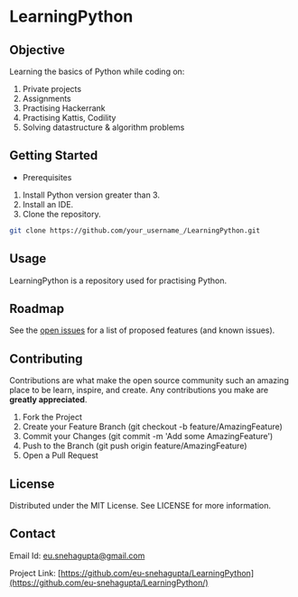 # LearningPython

## Objective
Learning the basics of Python while coding on:
1. Private projects
2. Assignments
3. Practising Hackerrank
4. Practising Kattis, Codility
5. Solving datastructure & algorithm problems

## Getting Started
+ Prerequisites
1. Install Python version greater than 3.
2. Install an IDE.
3. Clone the repository.

```bash
git clone https://github.com/your_username_/LearningPython.git
```

## Usage
LearningPython is a repository used for practising Python.

## Roadmap
See the [open issues](https://github.com/eu-snehagupta/LearningPython/issues) for a list of proposed features (and known issues).

## Contributing
Contributions are what make the open source community such an amazing place to be learn, inspire, and create. Any contributions you make are **greatly appreciated**.
1. Fork the Project
2. Create your Feature Branch (git checkout -b feature/AmazingFeature)
3. Commit your Changes (git commit -m 'Add some AmazingFeature')
4. Push to the Branch (git push origin feature/AmazingFeature)
5. Open a Pull Request

## License
Distributed under the MIT License. See LICENSE for more information.

## Contact
Email Id: [eu.snehagupta@gmail.com](eu.snehagupta@gmail.com)

Project Link: [https://github.com/eu-snehagupta/LearningPython](https://github.com/eu-snehagupta/LearningPython/)




